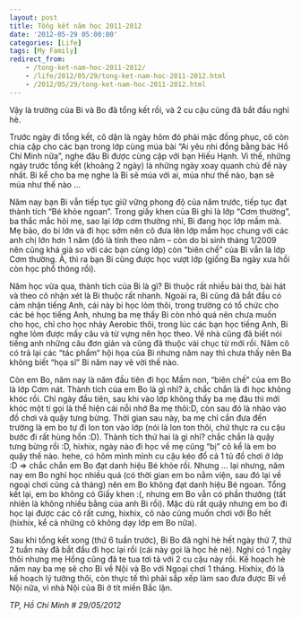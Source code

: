 ```yaml
---
layout: post
title: Tổng kết năm học 2011-2012
date: '2012-05-29 05:00:00'
categories: [Life]
tags: [My Family]
redirect_from: 
    - /tong-ket-nam-hoc-2011-2012/
    - /life/2012/05/29/tong-ket-nam-hoc-2011-2012.html
    - /2012/05/29/tong-ket-nam-hoc-2011-2012.html
---
```



Vậy là trường của Bi và Bo đã tổng kết rồi, và 2 cu cậu cũng đã bắt đầu nghỉ hè.

Trước ngày đi tổng kết, cô dặn là ngày hôm đó phải mặc đồng phục, cô còn chia cặp cho các bạn trong lớp cùng múa bài “Ai yêu nhi đồng bằng bác Hồ Chí Minh nữa”, nghe đâu Bi được cùng cặp với bạn Hiếu Hạnh. Vì thế, những ngày trước tổng kết (khoảng 2 ngày) là những ngày xoay quanh chủ đề này nhất. Bi kể cho ba mẹ nghe là Bi sẽ múa với ai, múa như thế nào, bạn sẽ múa như thế nào …

Năm nay bạn Bi vẫn tiếp tục giữ vững phong độ của năm trước, tiếp tục đạt thành tích “Bé khỏe ngoan”. Trong giấy khen của Bi ghi là lớp “Cơm thường”, ba thắc mắc hỏi mẹ, sao lại lớp cơm thường nhỉ, Bi đang học lớp mầm mà. Mẹ bảo, do bi lớn và đi học sớm nên cô đưa lên lớp mầm học chung với các anh chị lớn hơn 1 năm (đó là tính theo năm – còn do bi sinh tháng 1/2009 nên cũng khá già so với các bạn cùng lớp) còn “biên chế” của Bi vẫn là lớp Cơm thường. À, thì ra bạn Bi cũng được học vượt lớp (giống Ba ngày xưa hồi còn học phổ thông rồi).

Năm học vừa qua, thành tích của Bi là gì? Bi thuộc rất nhiều bài thơ, bài hát và theo cô nhận xét là Bi thuộc rất nhanh. Ngoài ra, Bi cũng đã bắt đầu có cảm nhận tiếng Anh, cái này bi học lỏm thôi, trong trường có tổ chức cho các bé học tiếng Anh, nhưng ba mẹ thấy Bi còn nhỏ quá nên chưa muốn cho học, chỉ cho học nhảy Aerobic thôi, trong lúc các bạn học tiếng Anh, Bi nghe lỏm được mấy câu và từ vựng nên học theo. Về nhà cũng đã biết nói tiếng anh những câu đơn giản và cũng đã thuộc vài chục từ mới rồi. Năm cô có trả lại các “tác phẩm“ hội họa của Bi nhưng năm nay thì chưa thấy nên Ba không biết “họa sĩ” Bi năm nay vẽ vời thế nào.

Còn em Bo, năm nay là năm đầu tiên đi học Mầm non, “biên chế” của em Bo là lớp Cơm nát. Thành tích của em Bo là gì nhỉ? à, chắc chắn là đi học không khóc rồi. Chỉ ngày đầu tiên, sau khi vào lớp không thấy ba mẹ đâu thì mới khóc một tí gọi là thể hiện cái nỗi nhớ Ba mẹ thôi:D, còn sau đó là nhào vào đồ chơi và quậy tưng bừng. Thời gian sau này, ba mẹ chỉ cần đưa đến trường là em bo tự đi lon ton vào lớp (nói là lon ton thôi, chứ thực ra cu cậu bước đi rất hùng hồn :D). Thành tích thứ hai là gì nhỉ? chắc chắn là quậy tưng bừng rồi :D, hixhix, ngày nào đi học về mẹ cũng “bị” cô kể là em bo quậy thế nào. hehe, có hôm mình mình cu cậu kéo đổ cả 1 tủ đồ chơi ở lớp :D => chắc chắn em Bo đạt danh hiệu Bé khỏe rồi. Nhưng … lại nhưng, năm nay em Bo nghỉ học nhiều quá (có thời gian em bo nằm viện, sau đó lại về ngoại chơi cũng cả tháng) nên em Bo không đạt danh hiệu Bé ngoan. Tổng kết lại, em bo không có Giấy khen :(, nhưng em Bo vẫn có phần thưởng (tất nhiên là không nhiều bằng của anh Bi rồi). Mặc dù rất quậy nhưng em bo đi học lại được các cô rất cưng, hixhix, cô nào cũng muốn chơi với Bo hết (hixhix, kể cả những cô không dạy lớp em Bo nữa).

Sau khi tổng kết xong (thứ 6 tuần trước), Bi Bo đã nghỉ hè hết ngày thứ 7, thứ 2 tuần này đã bắt đầu đi học lại rồi (cái này gọi là học hè nè). Nghỉ có 1 ngày thôi nhưng mẹ Hồng cũng đã te tua tơi tả với 2 cu cậu này rồi. Kế hoạch hè năm nay ba mẹ sẽ cho Bi về Nội và Bo với Ngoại chơi 1 tháng.  Hixhix, đó là kế hoạch lý tưởng thôi, còn thực tế thì phải sắp xếp làm sao đưa được Bi về Nội nữa, vì nhà Nội của Bi ở tít miền Bắc lận.

*TP, Hồ Chí Minh # 29/05/2012*
